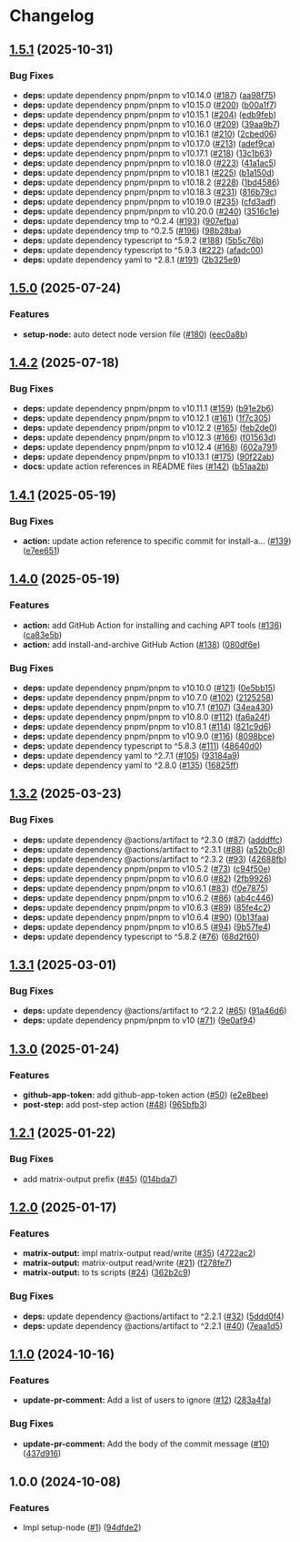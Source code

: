 # Changelog

## [1.5.1](https://github.com/shiron-dev/actions/compare/v1.5.0...v1.5.1) (2025-10-31)


### Bug Fixes

* **deps:** update dependency pnpm/pnpm to v10.14.0 ([#187](https://github.com/shiron-dev/actions/issues/187)) ([aa98f75](https://github.com/shiron-dev/actions/commit/aa98f75b96836a8eb7b4606c0182b5e063d85582))
* **deps:** update dependency pnpm/pnpm to v10.15.0 ([#200](https://github.com/shiron-dev/actions/issues/200)) ([b00a1f7](https://github.com/shiron-dev/actions/commit/b00a1f76b55ad65a5077aa1c1956ad18fe0d5f9f))
* **deps:** update dependency pnpm/pnpm to v10.15.1 ([#204](https://github.com/shiron-dev/actions/issues/204)) ([edb9feb](https://github.com/shiron-dev/actions/commit/edb9feb4b62050e0623d695c5cab7bcaecf7a258))
* **deps:** update dependency pnpm/pnpm to v10.16.0 ([#209](https://github.com/shiron-dev/actions/issues/209)) ([39aa9b7](https://github.com/shiron-dev/actions/commit/39aa9b7dd963d6a1af96ce5e78fa38d2aaf2534c))
* **deps:** update dependency pnpm/pnpm to v10.16.1 ([#210](https://github.com/shiron-dev/actions/issues/210)) ([2cbed06](https://github.com/shiron-dev/actions/commit/2cbed065cd35b49362ca084bf85037483e7ad001))
* **deps:** update dependency pnpm/pnpm to v10.17.0 ([#213](https://github.com/shiron-dev/actions/issues/213)) ([adef9ca](https://github.com/shiron-dev/actions/commit/adef9cad957d23e578f2e052a91d43f2275e3bec))
* **deps:** update dependency pnpm/pnpm to v10.17.1 ([#218](https://github.com/shiron-dev/actions/issues/218)) ([13c1b63](https://github.com/shiron-dev/actions/commit/13c1b636d4f5b9a13e5e0b1afb62f76c36ffa241))
* **deps:** update dependency pnpm/pnpm to v10.18.0 ([#223](https://github.com/shiron-dev/actions/issues/223)) ([41a1ac5](https://github.com/shiron-dev/actions/commit/41a1ac5831b96796e11d63464c8ca14a4da8478e))
* **deps:** update dependency pnpm/pnpm to v10.18.1 ([#225](https://github.com/shiron-dev/actions/issues/225)) ([b1a150d](https://github.com/shiron-dev/actions/commit/b1a150d3b5498483d8b649099c73aee9f08fdf1f))
* **deps:** update dependency pnpm/pnpm to v10.18.2 ([#228](https://github.com/shiron-dev/actions/issues/228)) ([1bd4586](https://github.com/shiron-dev/actions/commit/1bd45862bbd63242c61d39b223b0d4e2499d628a))
* **deps:** update dependency pnpm/pnpm to v10.18.3 ([#231](https://github.com/shiron-dev/actions/issues/231)) ([816b79c](https://github.com/shiron-dev/actions/commit/816b79ced4b6dcbab4266e18b538f6dac55259bf))
* **deps:** update dependency pnpm/pnpm to v10.19.0 ([#235](https://github.com/shiron-dev/actions/issues/235)) ([cfd3adf](https://github.com/shiron-dev/actions/commit/cfd3adf685b0a99cc8dd6512b610e7560284d43f))
* **deps:** update dependency pnpm/pnpm to v10.20.0 ([#240](https://github.com/shiron-dev/actions/issues/240)) ([3516c1e](https://github.com/shiron-dev/actions/commit/3516c1ed752f64a00d21182c7c134b5a3d933a76))
* **deps:** update dependency tmp to ^0.2.4 ([#193](https://github.com/shiron-dev/actions/issues/193)) ([907efba](https://github.com/shiron-dev/actions/commit/907efba3bf3e22a2bdcb04332f62d209f081df9a))
* **deps:** update dependency tmp to ^0.2.5 ([#196](https://github.com/shiron-dev/actions/issues/196)) ([98b28ba](https://github.com/shiron-dev/actions/commit/98b28ba751208200a235290429b7cd1abec1c413))
* **deps:** update dependency typescript to ^5.9.2 ([#188](https://github.com/shiron-dev/actions/issues/188)) ([5b5c76b](https://github.com/shiron-dev/actions/commit/5b5c76b006138aff8b607644ae14b16607bdd018))
* **deps:** update dependency typescript to ^5.9.3 ([#222](https://github.com/shiron-dev/actions/issues/222)) ([afadc00](https://github.com/shiron-dev/actions/commit/afadc00a5c9b052003a80b78c616d97b68ebc2e3))
* **deps:** update dependency yaml to ^2.8.1 ([#191](https://github.com/shiron-dev/actions/issues/191)) ([2b325e9](https://github.com/shiron-dev/actions/commit/2b325e94810a03ab8ff131b69f467ebd14bed6b7))

## [1.5.0](https://github.com/shiron-dev/actions/compare/v1.4.2...v1.5.0) (2025-07-24)


### Features

* **setup-node:** auto detect node version file ([#180](https://github.com/shiron-dev/actions/issues/180)) ([eec0a8b](https://github.com/shiron-dev/actions/commit/eec0a8bb01673eebc9feaf1dd16dae67a5e9ceae))

## [1.4.2](https://github.com/shiron-dev/actions/compare/v1.4.1...v1.4.2) (2025-07-18)


### Bug Fixes

* **deps:** update dependency pnpm/pnpm to v10.11.1 ([#159](https://github.com/shiron-dev/actions/issues/159)) ([b91e2b6](https://github.com/shiron-dev/actions/commit/b91e2b6fc4e872e06478777e6468519ac9a8a84e))
* **deps:** update dependency pnpm/pnpm to v10.12.1 ([#161](https://github.com/shiron-dev/actions/issues/161)) ([1f7c305](https://github.com/shiron-dev/actions/commit/1f7c3057e35ac70177c9e33169523566c7704c87))
* **deps:** update dependency pnpm/pnpm to v10.12.2 ([#165](https://github.com/shiron-dev/actions/issues/165)) ([feb2de0](https://github.com/shiron-dev/actions/commit/feb2de07b2849f3d71114ad6a9d6d15d5d686690))
* **deps:** update dependency pnpm/pnpm to v10.12.3 ([#166](https://github.com/shiron-dev/actions/issues/166)) ([f01563d](https://github.com/shiron-dev/actions/commit/f01563dd97b776994969ba97d7c58d2b6e29a973))
* **deps:** update dependency pnpm/pnpm to v10.12.4 ([#168](https://github.com/shiron-dev/actions/issues/168)) ([602a791](https://github.com/shiron-dev/actions/commit/602a7917c81133bcbc5283d5c68855ee68aa67a8))
* **deps:** update dependency pnpm/pnpm to v10.13.1 ([#175](https://github.com/shiron-dev/actions/issues/175)) ([90f22ab](https://github.com/shiron-dev/actions/commit/90f22ab257cf265bcebec00f7f48abd90b57fb4c))
* **docs:** update action references in README files ([#142](https://github.com/shiron-dev/actions/issues/142)) ([b51aa2b](https://github.com/shiron-dev/actions/commit/b51aa2baf9402482d722eddc6b1c644d5852b643))

## [1.4.1](https://github.com/shiron-dev/actions/compare/v1.4.0...v1.4.1) (2025-05-19)


### Bug Fixes

* **action:** update action reference to specific commit for install-a… ([#139](https://github.com/shiron-dev/actions/issues/139)) ([e7ee651](https://github.com/shiron-dev/actions/commit/e7ee6518b078b955bfe4643c335a7a54644bbc8c))

## [1.4.0](https://github.com/shiron-dev/actions/compare/v1.3.2...v1.4.0) (2025-05-19)


### Features

* **action:** add GitHub Action for installing and caching APT tools ([#136](https://github.com/shiron-dev/actions/issues/136)) ([ca83e5b](https://github.com/shiron-dev/actions/commit/ca83e5b2d23fd2be69759fe8ef08509d0a26f113))
* **action:** add install-and-archive GitHub Action ([#138](https://github.com/shiron-dev/actions/issues/138)) ([080df6e](https://github.com/shiron-dev/actions/commit/080df6e3c260aebe94589184ee8de836787cdc95))


### Bug Fixes

* **deps:** update dependency pnpm/pnpm to v10.10.0 ([#121](https://github.com/shiron-dev/actions/issues/121)) ([0e5bb15](https://github.com/shiron-dev/actions/commit/0e5bb15200e7349f05f75cbdf63ca0d2c96f5ecd))
* **deps:** update dependency pnpm/pnpm to v10.7.0 ([#102](https://github.com/shiron-dev/actions/issues/102)) ([2125258](https://github.com/shiron-dev/actions/commit/2125258d9cd5901b043bc3e7d7e985d210ef63b0))
* **deps:** update dependency pnpm/pnpm to v10.7.1 ([#107](https://github.com/shiron-dev/actions/issues/107)) ([34ea430](https://github.com/shiron-dev/actions/commit/34ea4303b1a8a5e1579c6d65c7036ba6bb00f6a0))
* **deps:** update dependency pnpm/pnpm to v10.8.0 ([#112](https://github.com/shiron-dev/actions/issues/112)) ([fa6a24f](https://github.com/shiron-dev/actions/commit/fa6a24f16b9be3af558ec6ff67cff892cd68f079))
* **deps:** update dependency pnpm/pnpm to v10.8.1 ([#114](https://github.com/shiron-dev/actions/issues/114)) ([821c9d6](https://github.com/shiron-dev/actions/commit/821c9d6835cf3b96090a95c2570b1f2cf643d51e))
* **deps:** update dependency pnpm/pnpm to v10.9.0 ([#116](https://github.com/shiron-dev/actions/issues/116)) ([8098bce](https://github.com/shiron-dev/actions/commit/8098bce8948f25f76b01f35dc900988d7bfe72b5))
* **deps:** update dependency typescript to ^5.8.3 ([#111](https://github.com/shiron-dev/actions/issues/111)) ([48640d0](https://github.com/shiron-dev/actions/commit/48640d0d6da6e82acafbe825070c093a911b00ce))
* **deps:** update dependency yaml to ^2.7.1 ([#105](https://github.com/shiron-dev/actions/issues/105)) ([93184a9](https://github.com/shiron-dev/actions/commit/93184a962a2573eb1f4578c925788d5ed59c7968))
* **deps:** update dependency yaml to ^2.8.0 ([#135](https://github.com/shiron-dev/actions/issues/135)) ([16825ff](https://github.com/shiron-dev/actions/commit/16825ff56f2ce251c87fab97fef11e16d74e960c))

## [1.3.2](https://github.com/shiron-dev/actions/compare/v1.3.1...v1.3.2) (2025-03-23)


### Bug Fixes

* **deps:** update dependency @actions/artifact to ^2.3.0 ([#87](https://github.com/shiron-dev/actions/issues/87)) ([adddffc](https://github.com/shiron-dev/actions/commit/adddffca088f367d81953c4302f63fca85e59930))
* **deps:** update dependency @actions/artifact to ^2.3.1 ([#88](https://github.com/shiron-dev/actions/issues/88)) ([a52b0c8](https://github.com/shiron-dev/actions/commit/a52b0c81aa8f7d61f33b2493518b9a063e60606a))
* **deps:** update dependency @actions/artifact to ^2.3.2 ([#93](https://github.com/shiron-dev/actions/issues/93)) ([42688fb](https://github.com/shiron-dev/actions/commit/42688fba51bde2ee4c7e0b02d31e0084d1747845))
* **deps:** update dependency pnpm/pnpm to v10.5.2 ([#73](https://github.com/shiron-dev/actions/issues/73)) ([c94f50e](https://github.com/shiron-dev/actions/commit/c94f50ef2e369b69c6f02d47eec942ea48495633))
* **deps:** update dependency pnpm/pnpm to v10.6.0 ([#82](https://github.com/shiron-dev/actions/issues/82)) ([2fb9926](https://github.com/shiron-dev/actions/commit/2fb9926a801c9657d2c8fa8b7edfaf1b7305f7ea))
* **deps:** update dependency pnpm/pnpm to v10.6.1 ([#83](https://github.com/shiron-dev/actions/issues/83)) ([f0e7875](https://github.com/shiron-dev/actions/commit/f0e7875f0ea17034e60d492621834ea31844b9fd))
* **deps:** update dependency pnpm/pnpm to v10.6.2 ([#86](https://github.com/shiron-dev/actions/issues/86)) ([ab4c446](https://github.com/shiron-dev/actions/commit/ab4c446d832af22d5771eb06d65832e63dd10fb8))
* **deps:** update dependency pnpm/pnpm to v10.6.3 ([#89](https://github.com/shiron-dev/actions/issues/89)) ([85fe4c2](https://github.com/shiron-dev/actions/commit/85fe4c238ccc9a4c30f41e5622219567c6435d64))
* **deps:** update dependency pnpm/pnpm to v10.6.4 ([#90](https://github.com/shiron-dev/actions/issues/90)) ([0b13faa](https://github.com/shiron-dev/actions/commit/0b13faad70133dde60817d5d93d5218c5bc3a4dc))
* **deps:** update dependency pnpm/pnpm to v10.6.5 ([#94](https://github.com/shiron-dev/actions/issues/94)) ([9b57fe4](https://github.com/shiron-dev/actions/commit/9b57fe44fad23a33a4ddc6a377ae70c11f439ea7))
* **deps:** update dependency typescript to ^5.8.2 ([#76](https://github.com/shiron-dev/actions/issues/76)) ([68d2f60](https://github.com/shiron-dev/actions/commit/68d2f606f702108b71ad941a93b10804e92d50f4))

## [1.3.1](https://github.com/shiron-dev/actions/compare/v1.3.0...v1.3.1) (2025-03-01)


### Bug Fixes

* **deps:** update dependency @actions/artifact to ^2.2.2 ([#65](https://github.com/shiron-dev/actions/issues/65)) ([91a46d6](https://github.com/shiron-dev/actions/commit/91a46d6c4e277f38a1797debe008df3d26538bd2))
* **deps:** update dependency pnpm/pnpm to v10 ([#71](https://github.com/shiron-dev/actions/issues/71)) ([9e0af94](https://github.com/shiron-dev/actions/commit/9e0af9486ac84acce31fa64368c2ad5d53a51b5b))

## [1.3.0](https://github.com/shiron-dev/actions/compare/v1.2.1...v1.3.0) (2025-01-24)


### Features

* **github-app-token:** add github-app-token action ([#50](https://github.com/shiron-dev/actions/issues/50)) ([e2e8bee](https://github.com/shiron-dev/actions/commit/e2e8bee506131e969fab0b65273f6dcd47cc84c0))
* **post-step:** add post-step action ([#48](https://github.com/shiron-dev/actions/issues/48)) ([965bfb3](https://github.com/shiron-dev/actions/commit/965bfb3962198b81dc1bd9bf5b32edb2bde071a1))

## [1.2.1](https://github.com/shiron-dev/actions/compare/v1.2.0...v1.2.1) (2025-01-22)


### Bug Fixes

* add matrix-output prefix ([#45](https://github.com/shiron-dev/actions/issues/45)) ([014bda7](https://github.com/shiron-dev/actions/commit/014bda792232605a74cf26bf31fc056590eb9ba6))

## [1.2.0](https://github.com/shiron-dev/actions/compare/v1.1.0...v1.2.0) (2025-01-17)


### Features

* **matrix-output:** impl matrix-output read/write ([#35](https://github.com/shiron-dev/actions/issues/35)) ([4722ac2](https://github.com/shiron-dev/actions/commit/4722ac2cb5013987d6116e913bc7b715e49683fc))
* **matrix-output:** matrix-output read/write ([#21](https://github.com/shiron-dev/actions/issues/21)) ([f278fe7](https://github.com/shiron-dev/actions/commit/f278fe78a9f53e6400949b096733c956c053e6c7))
* **matrix-output:** to ts scripts ([#24](https://github.com/shiron-dev/actions/issues/24)) ([362b2c9](https://github.com/shiron-dev/actions/commit/362b2c98dbc683577ff1663631274e2789a1cc19))


### Bug Fixes

* **deps:** update dependency @actions/artifact to ^2.2.1 ([#32](https://github.com/shiron-dev/actions/issues/32)) ([5ddd0f4](https://github.com/shiron-dev/actions/commit/5ddd0f46ceb511cd7b2f77b5b91ce9b9563949b6))
* **deps:** update dependency @actions/artifact to ^2.2.1 ([#40](https://github.com/shiron-dev/actions/issues/40)) ([7eaa1d5](https://github.com/shiron-dev/actions/commit/7eaa1d50f5e6d87f360c7ac98c27ae1a4bf9a8c8))

## [1.1.0](https://github.com/shiron-dev/actions/compare/v1.0.0...v1.1.0) (2024-10-16)


### Features

* **update-pr-comment:** Add a list of users to ignore ([#12](https://github.com/shiron-dev/actions/issues/12)) ([283a4fa](https://github.com/shiron-dev/actions/commit/283a4fa4501b4222b6e4b7d433e0e1d90f6f534a))


### Bug Fixes

* **update-pr-comment:** Add the body of the commit message ([#10](https://github.com/shiron-dev/actions/issues/10)) ([437d916](https://github.com/shiron-dev/actions/commit/437d91649ba13878f27e3dea3e47e669f594f743))

## 1.0.0 (2024-10-08)


### Features

* Impl setup-node ([#1](https://github.com/shiron-dev/actions/issues/1)) ([94dfde2](https://github.com/shiron-dev/actions/commit/94dfde22edd69f8fd48f7477f8a6d2816a955633))
